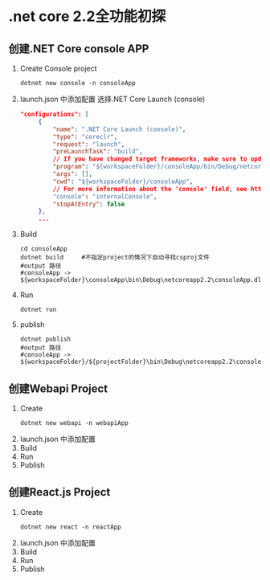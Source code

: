 # .net core 2.2全功能初探
## 创建.NET Core console APP
1. Create Console project
   ```new
   dotnet new console -n consoleApp
   ```
2. launch.json 中添加配置
   选择.NET Core Launch (console)
   ```json
   "configurations": [
        {
            "name": ".NET Core Launch (console)",
            "type": "coreclr",
            "request": "launch",
            "preLaunchTask": "build",
            // If you have changed target frameworks, make sure to update the program path.
            "program": "${workspaceFolder}/consoleApp/bin/Debug/netcoreapp2.2/consoleApp.dll",
            "args": [],
            "cwd": "${workspaceFolder}/consoleApp",
            // For more information about the 'console' field, see https://github.com/OmniSharp/omnisharp-vscode/blob/master/debugger-launchjson.md#console-terminal-window
            "console": "internalConsole",
            "stopAtEntry": false
        },
        ...
   ```
3. Build
   ```build
   cd consoleApp
   dotnet build     #不指定project的情况下自动寻找csproj文件
   #output 路径
   #consoleApp -> ${workspaceFolder}\consoleApp\bin\Debug\netcoreapp2.2\consoleApp.dll
   ```
4. Run
   ```run
   dotnet run 
   ```
5. publish
   ```publish
   dotnet publish
   #output 路径
   #consoleApp -> ${workspaceFolder}/${projectFolder}\bin\Debug\netcoreapp2.2\consoleApp.dll
   ```
## 创建Webapi Project
1. Create
   ```new
   dotnet new webapi -n webapiApp
   ```
2. launch.json 中添加配置
3. Build
4. Run
5. Publish

## 创建React.js Project
1. Create
   ```new
   dotnet new react -n reactApp
   ```
2. launch.json 中添加配置
3. Build
4. Run
5. Publish

